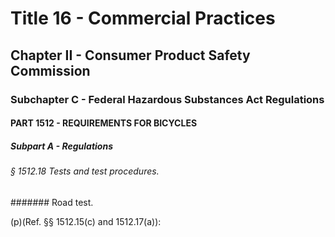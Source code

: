 
# Title 16 - Commercial Practices
## Chapter II - Consumer Product Safety Commission
### Subchapter C - Federal Hazardous Substances Act Regulations
#### PART 1512 - REQUIREMENTS FOR BICYCLES
##### Subpart A - Regulations
###### § 1512.18 Tests and test procedures.
####### Road test.

(p)(Ref. §§ 1512.15(c) and 1512.17(a)):
